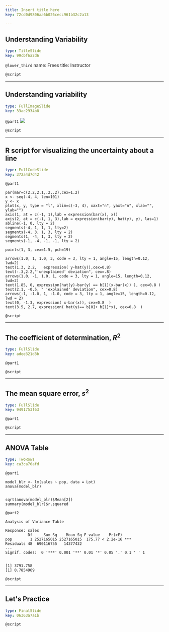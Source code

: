 ```yaml
---
title: Insert title here
key: 72cd0d9806aa6b026cecc961b32c2a13

---
```

## Understanding Variability

```yaml
type: TitleSlide
key: 99cbf6a2d6
```





`@lower_third`
name: Frees
title: Instructor

`@script`




---
## Understanding variability

```yaml
type: FullImageSlide
key: 33ac2934b8
```

`@part1`
![](https://assets.datacamp.com/production/repositories/2610/datasets/9ef67e0d61af6676df0dd2f4dee6a94cf7e7827a/Ch2UnderstandVariability.png)





`@script`




---
## R script for visualizing the uncertainty about a line

```yaml
type: FullCodeSlide
key: 372a4d7d42
```

`@part1`
```
par(mar=c(2.2,2.1,.2,.2),cex=1.2)
x <- seq(-4, 4, len=101)
y <- x
plot(x, y, type = "l", xlim=c(-3, 4), xaxt="n", yaxt="n", xlab="", ylab="")
axis(1, at = c(-1, 1),lab = expression(bar(x), x))
axis(2, at = c(-1, 1, 3),lab = expression(bar(y), hat(y), y), las=1)
abline(-1, 0, lty = 2)
segments(-4, 1, 1, 1, lty=2)
segments(-4, 3, 1, 3, lty = 2)
segments(1, -4, 1, 3, lty = 2)
segments(-1, -4, -1, -1, lty = 2)

points(1, 3, cex=1.5, pch=19)

arrows(1.0, 1, 1.0, 3, code = 3, lty = 1, angle=15, length=0.12, lwd=2)
text(1.3, 2.2,   expression( y-hat(y)),cex=0.8) 
text(-.3,2.2,"'unexplained' deviation", cex=.8) 
arrows(1.0, -1, 1.0, 1, code = 3, lty = 1, angle=15, length=0.12, lwd=2)
text(1.85, 0, expression(hat(y)-bar(y) == b[1](x-bar(x)) ), cex=0.8 )
text(2.1, -0.5, " 'explained' deviation", cex=0.8)
arrows(-1, -1.0, 1, -1.0, code = 3, lty = 1, angle=15, length=0.12, lwd = 2)
text(0, -1.3, expression( x-bar(x)), cex=0.8  )
text(3.5, 2.7, expression( hat(y)== b[0]+ b[1]*x), cex=0.8  )
```





`@script`




---
## The coefficient of determination, $R^2$

```yaml
type: FullSlide
key: adee321d8b
```

`@part1`






`@script`




---
## The mean square error, $s^2$

```yaml
type: FullSlide
key: 9491753f63
```

`@part1`






`@script`




---
## ANOVA Table

```yaml
type: TwoRows
key: ca3ca70afd
```

`@part1`
```
model_blr <- lm(sales ~ pop, data = Lot)
anova(model_blr)


sqrt(anova(model_blr)$Mean[2])
summary(model_blr)$r.squared
```

`@part2`
```
Analysis of Variance Table

Response: sales
          Df     Sum Sq    Mean Sq F value    Pr(>F)    
pop        1 2527165015 2527165015  175.77 < 2.2e-16 ***
Residuals 48  690116755   14377432                      
---
Signif. codes:  0 '***' 0.001 '**' 0.01 '*' 0.05 '.' 0.1 ' ' 1


[1] 3791.758
[1] 0.7854969
```




`@script`




---
## Let's Practice

```yaml
type: FinalSlide
key: 06363a7a1b
```






`@script`



